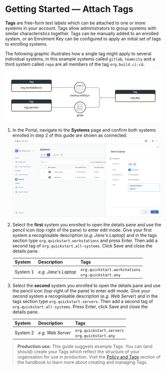 # Getting Started — Attach Tags

**Tags** are free-form text labels which can be attached to one or more systems in your account. Tags allow administrators to group systems with similar characteristics together. Tags can be manually added to an enrolled system, or an Enrolment Key can be configured to apply an initial set of tags to enrolling systems.

The following graphic illustrates how a single tag might apply to several individual systems, in this example systems called `gitlab`, `teamcity` and a third system called `repo` are all members of the tag `org.build.ci-cd`.

![Illustration of how tags are applied to systems](/images/quick-start/tags.png)

1. In the Portal, navigate to the **Systems** page and confirm both systems enrolled in step 2 of this guide are shown as connected.
   ![Illustration of how tags are applied to systems](/images/quick-start/system-details-pane.png)
2. Select the **first** system you enrolled to open the details pane and use the pencil icon (top-right of the pane) to enter edit mode. Give your first system a recognisable description (_e.g. Jane's Laptop_) and in the tags section type `org.quickstart.workstations` and press Enter. Then add a second tag of `org.quickstart.all-systems`. Click Save and close the details pane.

    | System   | Description          | Tags                          |
    |----------|----------------------|-------------------------------|
    | System 1 | _e.g. Jane's Laptop_ | `org.quickstart.workstations`<br />`org.quickstart.any` |

3. Select the **second** system you enrolled to open the details pane and use the pencil icon (top-right of the pane) to enter edit mode. Give your second system a recognisable description (_e.g. Web Server_) and in the tags section type `org.quickstart.servers`. Then add a second tag of `org.quickstart.all-systems`. Press Enter, click Save and close the details pane.

    | System   | Description          | Tags                          |
    |----------|----------------------|-------------------------------|
    | System 2 | _e.g. Web Server_    | `org.quickstart.servers`<br />`org.quickstart.any` |

> **Production use:** This guide suggests example Tags. You can (and should) create your Tags which reflect the structure of your organisation for use in production. Visit the [Policy and Tags](handbook/policies-and-tags.md) section of the handbook to learn more about creating and managing Tags.
